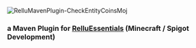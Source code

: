 ![RelluMavenPlugin-CheckEntityCoinsMoj](https://static.relluem94.de/logos/app/rellumaven_check_entity_coins_mojo.png)

### a Maven Plugin for [RelluEssentials](https://github.com/Relluem94s/RelluEssentials) (Minecraft / Spigot Development)
